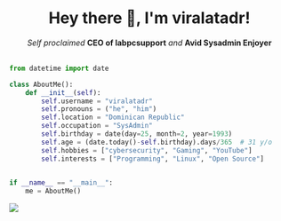 <h1 align="center">Hey there 👋, I'm viralatadr!</h1>
<p align="center">
    <i>Self proclaimed</i> <b>CEO of labpcsupport</b> <i>and</i> <b>Avid Sysadmin Enjoyer</b>
<br />
<br />
  
```py
from datetime import date

class AboutMe():
    def __init__(self):
        self.username = "viralatadr"
        self.pronouns = ("he", "him")
        self.location = "Dominican Republic"
        self.occupation = "SysAdmin"
        self.birthday = date(day=25, month=2, year=1993)
        self.age = (date.today()-self.birthday).days/365  # 31 y/o
        self.hobbies = ["cybersecurity", "Gaming", "YouTube"]
        self.interests = ["Programming", "Linux", "Open Source"]
       

if __name__ == "__main__":
    me = AboutMe()
```
<a href="https://wigle.net">
<img border="0" src="https://wigle.net/bi/ZlMLpqdVItbCm+dDwQUEhg.png">
</a>

